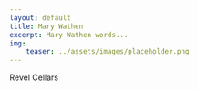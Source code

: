 ```yaml
---
layout: default
title: Mary Wathen
excerpt: Mary Wathen words...
img:
    teaser: ../assets/images/placeholder.png
---
```


Revel Cellars
